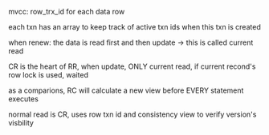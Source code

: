 mvcc: row_trx_id for each data row

each txn has an array to keep track of active txn ids when this txn is created

when renew: the data is read first and then update -> this is called current read

CR is the heart of RR, when update, ONLY current read, if current recond's row lock is used, waited

as a comparions, RC will calculate a new view before EVERY statement executes

normal read is CR, uses row txn id and consistency view to verify version's visbility
